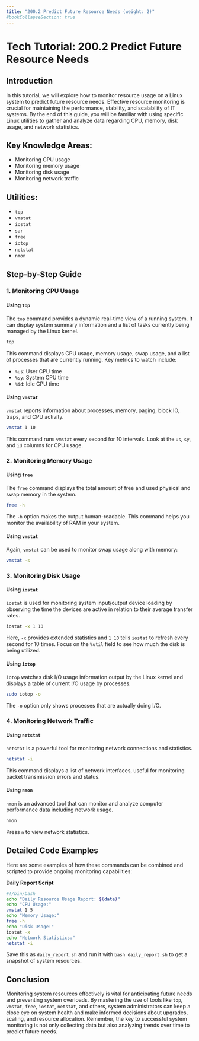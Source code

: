 ```yaml
---
title: "200.2 Predict Future Resource Needs (weight: 2)"
#bookCollapseSection: true
---
```


# Tech Tutorial: 200.2 Predict Future Resource Needs

## Introduction
In this tutorial, we will explore how to monitor resource usage on a Linux system to predict future resource needs. Effective resource monitoring is crucial for maintaining the performance, stability, and scalability of IT systems. By the end of this guide, you will be familiar with using specific Linux utilities to gather and analyze data regarding CPU, memory, disk usage, and network statistics.

## Key Knowledge Areas:
- Monitoring CPU usage
- Monitoring memory usage
- Monitoring disk usage
- Monitoring network traffic

## Utilities:
- `top`
- `vmstat`
- `iostat`
- `sar`
- `free`
- `iotop`
- `netstat`
- `nmon`

## Step-by-Step Guide

### 1. Monitoring CPU Usage

#### Using `top`
The `top` command provides a dynamic real-time view of a running system. It can display system summary information and a list of tasks currently being managed by the Linux kernel.

```bash
top
```

This command displays CPU usage, memory usage, swap usage, and a list of processes that are currently running. Key metrics to watch include:
- `%us`: User CPU time
- `%sy`: System CPU time
- `%id`: Idle CPU time

#### Using `vmstat`
`vmstat` reports information about processes, memory, paging, block IO, traps, and CPU activity.

```bash
vmstat 1 10
```

This command runs `vmstat` every second for 10 intervals. Look at the `us`, `sy`, and `id` columns for CPU usage.

### 2. Monitoring Memory Usage

#### Using `free`
The `free` command displays the total amount of free and used physical and swap memory in the system.

```bash
free -h
```

The `-h` option makes the output human-readable. This command helps you monitor the availability of RAM in your system.

#### Using `vmstat`
Again, `vmstat` can be used to monitor swap usage along with memory:

```bash
vmstat -s
```

### 3. Monitoring Disk Usage

#### Using `iostat`
`iostat` is used for monitoring system input/output device loading by observing the time the devices are active in relation to their average transfer rates.

```bash
iostat -x 1 10
```

Here, `-x` provides extended statistics and `1 10` tells `iostat` to refresh every second for 10 times. Focus on the `%util` field to see how much the disk is being utilized.

#### Using `iotop`
`iotop` watches disk I/O usage information output by the Linux kernel and displays a table of current I/O usage by processes.

```bash
sudo iotop -o
```

The `-o` option only shows processes that are actually doing I/O.

### 4. Monitoring Network Traffic

#### Using `netstat`
`netstat` is a powerful tool for monitoring network connections and statistics.

```bash
netstat -i
```

This command displays a list of network interfaces, useful for monitoring packet transmission errors and status.

#### Using `nmon`
`nmon` is an advanced tool that can monitor and analyze computer performance data including network usage.

```bash
nmon
```

Press `n` to view network statistics.

## Detailed Code Examples

Here are some examples of how these commands can be combined and scripted to provide ongoing monitoring capabilities:

**Daily Report Script**
```bash
#!/bin/bash
echo "Daily Resource Usage Report: $(date)"
echo "CPU Usage:"
vmstat 1 5
echo "Memory Usage:"
free -h
echo "Disk Usage:"
iostat -x
echo "Network Statistics:"
netstat -i
```

Save this as `daily_report.sh` and run it with `bash daily_report.sh` to get a snapshot of system resources.

## Conclusion
Monitoring system resources effectively is vital for anticipating future needs and preventing system overloads. By mastering the use of tools like `top`, `vmstat`, `free`, `iostat`, `netstat`, and others, system administrators can keep a close eye on system health and make informed decisions about upgrades, scaling, and resource allocation. Remember, the key to successful system monitoring is not only collecting data but also analyzing trends over time to predict future needs.